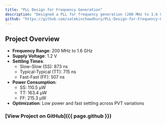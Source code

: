 ```yaml
---
title: "PLL Design for Frequency Generation"
description: "Designed a PLL for frequency generation (200 MHz to 1.6 GHz) with optimized settling times and low power consumption."
github: "https://github.com/salekinchowdhury/PLL-Design-for-Frequency-Generation"
---
```


## Project Overview

- **Frequency Range**: 200 MHz to 1.6 GHz
- **Supply Voltage**: 1.2 V
- **Settling Times**:
  - Slow-Slow (SS): 873 ns
  - Typical-Typical (TT): 715 ns
  - Fast-Fast (FF): 507 ns
- **Power Consumption**:
  - SS: 110.5 µW
  - TT: 163.4 µW
  - FF: 215.3 µW
- **Optimization**: Low power and fast settling across PVT variations

### [View Project on GitHub]({{ page.github }})

